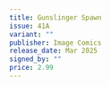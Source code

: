 ```yaml
---
title: Gunslinger Spawn
issue: 41A
variant: ""
publisher: Image Comics
release_date: Mar 2025
signed_by: ""
price: 2.99
---
```

